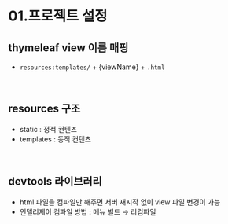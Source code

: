 # 01.프로젝트 설정

## thymeleaf view 이름 매핑

- `resources:templates/` + {viewName} + `.html`

<br>

## resources 구조

- static : 정적 컨텐츠
- templates : 동적 컨텐츠

<br>

## devtools 라이브러리

- html 파일을 컴파일만 해주면 서버 재시작 없이 view 파일 변경이 가능
- 인텔리제이 컴파일 방법 : 메뉴 빌드 → 리컴파일

<br>